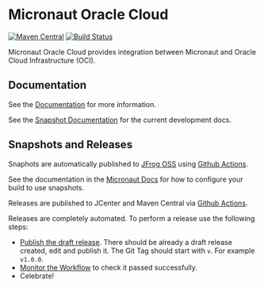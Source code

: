 # Micronaut Oracle Cloud

[![Maven Central](https://img.shields.io/maven-central/v/io.micronaut.oraclecloud/micronaut-oraclecloud-common.svg?label=Maven%20Central)](https://search.maven.org/search?q=g:%22io.micronaut.oraclecloud%22%20AND%20a:%22micronaut-oraclecloud-common%22)
[![Build Status](https://github.com/micronaut-projects/micronaut-oracle-cloud/workflows/Java%20CI/badge.svg)](https://github.com/micronaut-projects/micronaut-oracle-cloud/actions)

Micronaut Oracle Cloud provides integration between Micronaut and Oracle Cloud Infrastructure (OCI).

## Documentation

See the [Documentation](https://micronaut-projects.github.io/micronaut-oracle-cloud/1.0.x/guide/) for more information. 

See the [Snapshot Documentation](https://micronaut-projects.github.io/micronaut-oracle-cloud/snapshot/guide/) for the current development docs.

<!-- ## Examples

Examples can be found in the [examples](https://github.com/micronaut-projects/micronaut-oracle-cloud/tree/master/examples) directory.
 -->
 
## Snapshots and Releases

Snaphots are automatically published to [JFrog OSS](https://oss.jfrog.org/artifactory/oss-snapshot-local/) using [Github Actions](https://github.com/micronaut-projects/micronaut-oci/actions).

See the documentation in the [Micronaut Docs](https://docs.micronaut.io/latest/guide/index.html#usingsnapshots) for how to configure your build to use snapshots.

Releases are published to JCenter and Maven Central via [Github Actions](https://github.com/micronaut-projects/micronaut-oracle-cloud/actions).

Releases are completely automated. To perform a release use the following steps:

* [Publish the draft release](https://github.com/micronaut-projects/micronaut-oracle-cloud/releases). There should be already a draft release created, edit and publish it. The Git Tag should start with `v`. For example `v1.0.0`.
* [Monitor the Workflow](https://github.com/micronaut-projects/micronaut-oracle-cloud/actions?query=workflow%3ARelease) to check it passed successfully.
* Celebrate!
